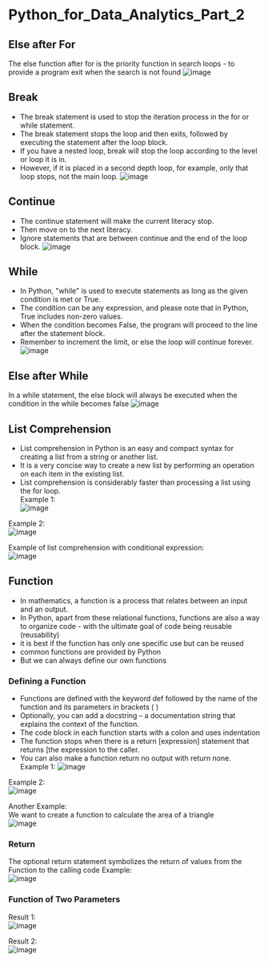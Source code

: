 # Python_for_Data_Analytics_Part_2
## Else after For
The else function after for is the priority function in search loops - to provide a program exit when the search is not found
![image](https://github.com/YulianaYuliana/Python_for_Data_Analytics/assets/146516342/947665ce-8933-4da9-b5e5-33e1aa148fd7)

## Break
- The break statement is used to stop the iteration process in the for or while statement.
- The break statement stops the loop and then exits, followed by executing the statement after the loop block.
- If you have a nested loop, break will stop the loop according to the level or loop it is in.
- However, if it is placed in a second depth loop, for example, only that loop stops, not the main loop.
![image](https://github.com/YulianaYuliana/Python_for_Data_Analytics/assets/146516342/7ce7cd1e-29dc-4277-a393-960f021d0878)

## Continue
- The continue statement will make the current literacy stop.
- Then move on to the next literacy.
- Ignore statements that are between continue and the end of the loop block.
![image](https://github.com/YulianaYuliana/Python_for_Data_Analytics/assets/146516342/f4e962d1-ecb3-47bc-8940-185d1a68f13e)

## While
-	In Python, "while" is used to execute statements as long as the given condition is met or True.
-	The condition can be any expression, and please note that in Python, True includes non-zero values.
-	When the condition becomes False, the program will proceed to the line after the statement block.
-	Remember to increment the limit, or else the loop will continue forever.
![image](https://github.com/YulianaYuliana/Python_for_Data_Analytics/assets/146516342/0aa526cc-d9f9-4c8b-b4f6-cc2502d45c33)

## Else after While
In a while statement, the else block will always be executed when the condition in the while becomes false
![image](https://github.com/YulianaYuliana/Python_for_Data_Analytics/assets/146516342/90fdb8dd-6c52-4fb7-80ef-916a59d0b0ab)

## List Comprehension
- List comprehension in Python is an easy and compact syntax for creating a list from a string or another list.
- It is a very concise way to create a new list by performing an operation on each item in the existing list.
- List comprehension is considerably faster than processing a list using the for loop. <br>
Example 1:  
![image](https://github.com/YulianaYuliana/Python_for_Data_Analytics/assets/146516342/4e88eb46-6c9d-42c0-a1fa-4b4b1e59e4b8)

Example 2:  
![image](https://github.com/YulianaYuliana/Python_for_Data_Analytics/assets/146516342/8a3757bd-27f7-4a4b-a766-7960fd7376f5)

Example of list comprehension with conditional expression:  
![image](https://github.com/YulianaYuliana/Python_for_Data_Analytics/assets/146516342/aacf39cd-90e8-4453-ade4-cdf8cf4d92b7)

## Function
- In mathematics, a function is a process that relates between an input and an output.
- In Python, apart from these relational functions, functions are also a way to organize code - with the ultimate goal of code being reusable (reusability)
- it is best if the function has only one specific use but can be reused
- common functions are provided by Python
- But we can always define our own functions  

### Defining a Function
- Functions are defined with the keyword def followed by the name of the function and its parameters in brackets ( )
- Optionally, you can add a docstring – a documentation string that explains the context of the function.
- The code block in each function starts with a colon and uses indentation
- The function stops when there is a return [expression] statement that returns [the expression to the caller.
- You can also make a function return no output with return none.  
Example 1:
![image](https://github.com/YulianaYuliana/Python_for_Data_Analytics/assets/146516342/2cfdb33b-33bc-44fe-a74d-11b6bfcab946)

Example 2:  
![image](https://github.com/YulianaYuliana/Python_for_Data_Analytics/assets/146516342/f3eda976-bf3c-4e51-b4f4-87000214a3ee)

Another Example:  
We want to create a function to calculate the area of a triangle  
![image](https://github.com/YulianaYuliana/Python_for_Data_Analytics/assets/146516342/f5dfac6a-bf50-4ae9-a7e1-47a3f8adc940)

### Return
The optional return statement symbolizes the return of values ​​from the Function to the calling code
Example:  
![image](https://github.com/YulianaYuliana/Python_for_Data_Analytics/assets/146516342/539beb69-1ea0-44c3-9c75-ff43584e5ec1)

### Function of Two Parameters
Result 1:  
![image](https://github.com/YulianaYuliana/Python_for_Data_Analytics/assets/146516342/73fc9b51-5548-4950-aa9b-6a2f9b2ff717)

Result 2:  
![image](https://github.com/YulianaYuliana/Python_for_Data_Analytics/assets/146516342/ffecb26c-9ad1-40e0-bc7e-c4fec0f3ed0c)
